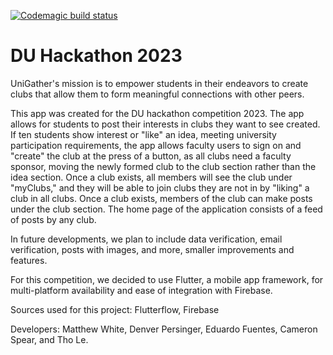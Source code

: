 [![Codemagic build status](https://api.codemagic.io/apps/65359475cb532703c0cb6498/65359475cb532703c0cb6497/status_badge.svg)](https://codemagic.io/apps/65359475cb532703c0cb6498/65359475cb532703c0cb6497/latest_build)

# DU Hackathon 2023

UniGather's mission is to empower students in their endeavors to create clubs that allow them to form meaningful connections with other peers.

This app was created for the DU hackathon competition 2023. The app allows for students to post their interests in clubs they want to see created. If ten students show interest or "like" an idea, meeting university participation requirements, the app allows faculty users to sign on and "create" the club at the press of a button, as all clubs need a faculty sponsor, moving the newly formed club to the club section rather than the idea section. Once a club exists, all members will see the club under "myClubs," and they will be able to join clubs they are not in by "liking" a club in all clubs. Once a club exists, members of the club can make posts under the club section. The home page of the application consists of a feed of posts by any club.

In future developments, we plan to include data verification, email verification, posts with images, and more, smaller improvements and features.

For this competition, we decided to use Flutter, a mobile app framework, for multi-platform availability and ease of integration with Firebase.

Sources used for this project:
Flutterflow, Firebase

Developers: Matthew White, Denver Persinger, Eduardo Fuentes, Cameron Spear, and Tho Le.

